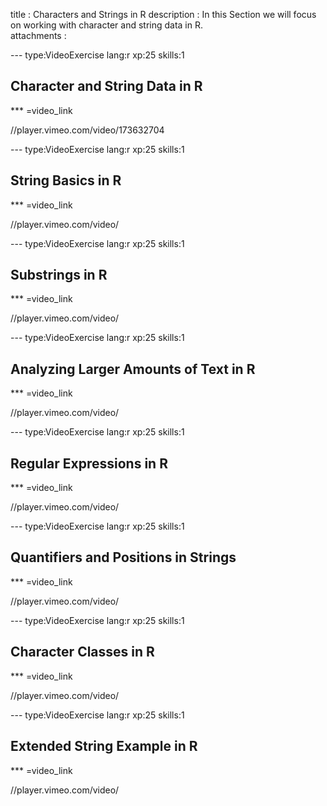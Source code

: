 
title       : Characters and Strings in R
description : In this Section we will focus on working with character and string data in R.  
attachments :


--- type:VideoExercise lang:r xp:25 skills:1   
## Character and String Data in R

*** =video_link

//player.vimeo.com/video/173632704





--- type:VideoExercise lang:r xp:25 skills:1   
## String Basics in R

*** =video_link

//player.vimeo.com/video/


--- type:VideoExercise lang:r xp:25 skills:1   
## Substrings in R

*** =video_link

//player.vimeo.com/video/



--- type:VideoExercise lang:r xp:25 skills:1   
## Analyzing Larger Amounts of Text in R

*** =video_link

//player.vimeo.com/video/


--- type:VideoExercise lang:r xp:25 skills:1   
## Regular Expressions in R

*** =video_link

//player.vimeo.com/video/



--- type:VideoExercise lang:r xp:25 skills:1   
## Quantifiers and Positions in Strings

*** =video_link

//player.vimeo.com/video/



--- type:VideoExercise lang:r xp:25 skills:1   
## Character Classes in R

*** =video_link

//player.vimeo.com/video/


--- type:VideoExercise lang:r xp:25 skills:1   
## Extended String Example in R

*** =video_link

//player.vimeo.com/video/
